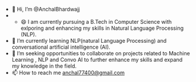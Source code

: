 - 👋 Hi, I’m @AnchalBhardwajj
- - 😄 I am currently pursuing a B.Tech in Computer Science with exlporing and enhancing my skills in Natural Language Processing (NLP).
- 🌱 I’m currently learning NLP(natural Language Processing) and conversational artificial intelligence (AI).
- 💞️ I’m seeking opportunities to collaborate on projects related to Machine Learning , NLP and Convo AI to further enhance my skills and expand my knowledge in the field.
- 📫 How to reach me anchal77400@gmail.com

  

<!---
AnchalBhardwajj/AnchalBhardwajj is a ✨ special ✨ repository because its `README.md` (this file) appears on your GitHub profile.
You can click the Preview link to take a look at your changes.
--->
